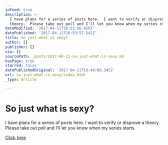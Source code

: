 ```yaml
---
inFeed: true
description: >-
  I have plans for a series of posts here.  I want to verify or disprove a
  theory.  Please take out poll and I’ll let you know when my series starts. 
dateModified: '2017-04-11T16:53:56.919Z'
datePublished: '2017-04-11T16:53:57.542Z'
title: So just what is sexy?
author: []
publisher: {}
via: {}
sourcePath: _posts/2017-04-11-so-just-what-is-sexy.md
hasPage: true
starred: false
datePublishedOriginal: '2017-04-11T16:49:08.345Z'
url: so-just-what-is-sexy/index.html
_type: Article

---
```

# So just what is sexy?

I have plans for a series of posts here. I want to verify or disprove a theory. Please take out poll and I'll let you know when my series starts. 

[Click here][0]

[0]: https://docs.google.com/forms/d/e/1FAIpQLScg9xpuGYn9nGg_tyxB_hlsbhm_kB69Xeb9ZNhg3aGBHR5h-A/viewform?usp=pp_url&entry.1254403983=It's+a+good+trait+in+a+man.